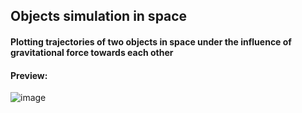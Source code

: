 ## Objects simulation in space
#### Plotting trajectories of two objects in space under the influence of gravitational force towards each other
#### Preview:
![image](https://user-images.githubusercontent.com/86224563/168233328-60de9240-87d2-4312-a6fc-ce9c442491db.png)
